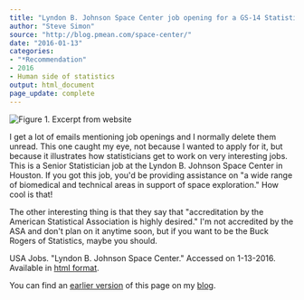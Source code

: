```yaml
---
title: "Lyndon B. Johnson Space Center job opening for a GS-14 Statistician"
author: "Steve Simon"
source: "http://blog.pmean.com/space-center/"
date: "2016-01-13"
categories:
- "*Recommendation"
- 2016
- Human side of statistics
output: html_document
page_update: complete
---
```


![Figure 1. Excerpt from website](http://www.pmean.com/new-images/16/space-center01.png)

<div class="notes">

I get a lot of emails mentioning job openings and I normally delete them unread. This one caught my eye, not because I wanted to apply for it, but because it illustrates how statisticians get to work on very interesting jobs. This is a Senior Statistician job at the Lyndon B. Johnson Space Center in Houston. If you got this job, you'd be providing assistance on "a wide range of biomedical and technical areas in support of space exploration." How cool is that!

The other interesting thing is that they say that "accreditation by the American Statistical Association is highly desired." I'm not accredited by the ASA and don't plan on it anytime soon, but if you want to be the Buck Rogers of Statistics, maybe you should.

USA Jobs. "Lyndon B. Johnson Space Center." Accessed on 1-13-2016. Available in [html format][usa1].

You can find an [earlier version][sim1] of this page on my [blog][sim2].

[sim1]: http://blog.pmean.com/space-center/
[sim2]: http://blog.pmean.com

[usa1]: https://www.usajobs.gov/GetJob/ViewDetails/425199400

</div>

